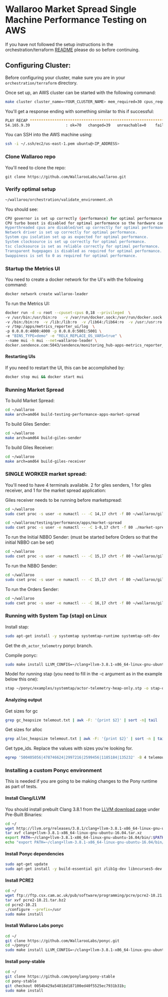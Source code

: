 # Wallaroo Market Spread Single Machine Performance Testing on AWS

If you have not followed the setup instructions in the orchestration/terraform [README](https://github.com/WallarooLabs/wallaroo/tree/master/orchestration/terraform) please do so before continuing.

## Configuring Cluster:

Before configuring your cluster, make sure you are in
your `orchestration/terraform` directory.

Once set up, an AWS cluster can be started with the following command:

```bash
make cluster cluster_name=<YOUR_CLUSTER_NAME> mem_required=30 cpus_required=36 num_followers=0 force_instance=c4.8xlarge spot_bid_factor=100 ansible_system_cpus=0,18 ansible_isolcpus=false no_spot=true
```

You'll get a response ending with something similar to this if successful:

```bash
PLAY RECAP *********************************************************************
54.165.9.39                : ok=70   changed=39   unreachable=0    failed=0
```

You can SSH into the AWS machine using:

```bash
ssh -i ~/.ssh/ec2/us-east-1.pem ubuntu@<IP_ADDRESS>
```

### Clone Wallaroo repo

You'll need to clone the repo:

```
git clone https://github.com/WallarooLabs/wallaroo.git
```

### Verify optimal setup

```bash
~/wallaroo/orchestration/validate_environment.sh
```

You should see:

```bash
CPU governor is set up correctly (performance) for optimal performance.
CPU turbo boost is disabled for optimal performance so the hardware can't change cpu frequencies during a run.
Hyperthreaded cpus are disabled/set up correctly for optimal performance.
Network driver is set up correctly for optimal performance.
System cpu isolation set up as expected for optimal performance.
System clocksource is set up correctly for optimal performance.
tsc clocksource is set as reliable correctly for optimal performance.
Transparent hugepages is disabled as required for optimal performance.
Swappiness is set to 0 as required for optimal performance.
```

### Startup the Metrics UI

You need to create a docker network for the UI's with the following command:

```bash
docker network create wallaroo-leader
```

To run the Metrics UI:

```bash
docker run -d -u root --cpuset-cpus 0,18 --privileged  \
-v /usr/bin:/usr/bin:ro   -v /var/run/docker.sock:/var/run/docker.sock \
-v /bin:/bin:ro  -v /lib:/lib:ro  -v /lib64:/lib64:ro  -v /usr:/usr:ro  \
-v /tmp:/apps/metrics_reporter_ui/log  \
-p 0.0.0.0:4000:4000 -p 0.0.0.0:5001:5001 \
-e "BINS_TYPE=demo" -e "RELX_REPLACE_OS_VARS=true" \
--name mui -h mui --net=wallaroo-leader \
docker.sendence.com:5043/sendence/monitoring_hub-apps-metrics_reporter_ui.amd64:sendence-2.3.0-2462-gf6421db
```

#### Restarting UIs

If you need to restart the UI, this can be accomplished by:

```bash
docker stop mui && docker start mui
```

### Running Market Spread

To build Market Spread:

```bash
cd ~/wallaroo
make arch=amd64 build-testing-performance-apps-market-spread
```

To build Giles Sender:

```bash
cd ~/wallaroo
make arch=amd64 build-giles-sender
```

To build Giles Receiver:

```bash
cd ~/wallaroo
make arch=amd64 build-giles-receiver
```

### SINGLE WORKER market spread:

You'll need to have 4 terminals available. 2 for giles senders, 1 for giles receiver, and 1 for the market spread application:

Giles receiver needs to be running before marketspread:

```bash
cd ~/wallaroo
sudo cset proc -s user -e numactl -- -C 14,17 chrt -f 80 ~/wallaroo/giles/receiver/receiver --ponythreads=1 --ponynoblock --ponypinasio -w -l 127.0.0.1:5555
```

```bash
cd ~/wallaroo/testing/performance/apps/market-spread
sudo cset proc -s user -e numactl -- -C 1-8,17 chrt -f 80 ./market-spread -i 127.0.0.1:7000,127.0.0.1:7001 -o 127.0.0.1:5555 -m 127.0.0.1:5001 --ponythreads 8 --ponypinasio --ponynoblock -c 127.0.0.1:12500 -d 127.0.0.1:12501 -t
```

To run the Initial NBBO Sender: (must be started before Orders so that the initial NBBO can be set)

```bash
cd ~/wallaroo
sudo cset proc -s user -e numactl -- -C 15,17 chrt -f 80 ~/wallaroo/giles/sender/sender -h 127.0.0.1:7001 -m 350 -s 300 -i 2_500_000 -f ~/wallaroo/testing/data/market_spread/350-symbols_initial-nbbo-fixish.msg --ponythreads=1 -y -g 46 --ponypinasio -w —ponynoblock
```

To run the NBBO Sender:

```bash
cd ~/wallaroo
sudo cset proc -s user -e numactl -- -C 15,17 chrt -f 80 ~/wallaroo/giles/sender/sender -h 127.0.0.1:7001 -m 10000000000 -s 300 -i 2_500_000 -f ~/wallaroo/testing/data/market_spread/350-symbols_nbbo-fixish.msg -r --ponythreads=1 -y -g 46 --ponypinasio -w —ponynoblock
```

To run the Orders Sender:

```bash
cd ~/wallaroo
sudo cset proc -s user -e numactl -- -C 16,17 chrt -f 80 ~/wallaroo/giles/sender/sender -h 127.0.0.1:7000 -m 5000000000 -s 300 -i 5_000_000 -f ~/wallaroo/testing/data/market_spread/350-symbols_orders-fixish.msg -r --ponythreads=1 -y -g 57 --ponypinasio -w —ponynoblock
```

### Running with System Tap (stap) on Linux

Install stap:

```bash
sudo apt-get install -y systemtap systemtap-runtime systemtap-sdt-dev
```

Get the `dh_actor_telemetry` ponyc branch.

Compile ponyc:

```bash
sudo make install LLVM_CONFIG=~/clang+llvm-3.8.1-x86_64-linux-gnu-ubuntu-16.04/bin/llvm-config use=dtrace
```

Model for running stap (you need to fill in the -c argument as in the example below this one):

```bash
stap ~/ponyc/examples/systemtap/actor-telemetry-heap-only.stp -o stap-out.txt -g --suppress-time-limits -c 'command + args in a string'
```

#### Analyzing output

Get sizes for gc

```bash
grep gc_heapsize telemout.txt | awk -F: '{print $2}' | sort -n| tail
```

Get sizes for alloc

```bash
grep alloc_heapsize telemout.txt | awk -F: '{print $2}' | sort -n | tail
```

Get type_ids. Replace the values with sizes you're looking for.

```bash
egrep '500405056|478746624|2997216|2599456|1185184|135232' -B 4 telemout.txt
```


### Installing a custom Ponyc environment

This is needed if you are going to be making changes to the Pony runtime as
part of tests.

#### Install Clang/LLVM

You should install prebuilt Clang 3.8.1 from the [LLVM download page](http://llvm.org/releases/download.html#3.8.1) under Pre-Built Binaries:

```bash
cd ~/
wget http://llvm.org/releases/3.8.1/clang+llvm-3.8.1-x86_64-linux-gnu-ubuntu-16.04.tar.xz
tar xvf clang+llvm-3.8.1-x86_64-linux-gnu-ubuntu-16.04.tar.xz
export PATH=~/clang+llvm-3.8.1-x86_64-linux-gnu-ubuntu-16.04/bin/:$PATH
echo "export PATH=~/clang+llvm-3.8.1-x86_64-linux-gnu-ubuntu-16.04/bin/:\$PATH" >> ~/.bashrc
```

#### Install Ponyc dependencies

```bash
sudo apt-get update
sudo apt-get install -y build-essential git zlib1g-dev libncurses5-dev libssl-dev
```

#### Install PCRE2

```bash
cd ~/
wget ftp://ftp.csx.cam.ac.uk/pub/software/programming/pcre/pcre2-10.21.tar.bz2
tar xvf pcre2-10.21.tar.bz2
cd pcre2-10.21
./configure --prefix=/usr
sudo make install
```

#### Install Wallaroo Labs ponyc

```bash
cd ~/
git clone https://github.com/WallarooLabs/ponyc.git
cd ~/ponyc/
sudo make install LLVM_CONFIG=~/clang+llvm-3.8.1-x86_64-linux-gnu-ubuntu-16.04/bin/llvm-config
```

#### Install pony-stable

```bash
cd ~/
git clone https://github.com/ponylang/pony-stable
cd pony-stable
git checkout 0054b429a54818d187100ed40f5525ec7931b31b;
sudo make install
```

